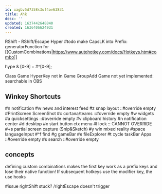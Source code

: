 ```yaml
---
id: xagbv5d7358s3uf4ov63831
title: Ahk
desc: ''
updated: 1637442648840
created: 1636406624931
---
```


RShift - RShift/Escape
Hyper
#todo
make CapsLK into Prefix:
  generatorFunction for [[CustomCombinations|https://www.autohotkey.com/docs/Hotkeys.htm#combo]]

hype & [0-9] :: \#^[0-9];

Class Game
  HyperKey not in Game
  GroupAdd Game not yet implemented:
    searchable in OBS

## Winkey Shortcuts
\#n notification
\#w news and interest feed
\#z snap layout ::#override empty
\#PrintScreen ScreenShot
\#c cortana/teams ::#override empty
\#w widgets
\#a quicksettings ::#override empty
\#v clipboard history
\#n notification center
\#d desktop
\#x start button ctx menu
\#l lock :: CANNOT OVERRIDE
\#+s partial screen capture (Snip&Sketch)
\#y win mixed reality
\#space languageInput
\#^f find
\#g gameBar
\#e fileExplorer
\#t cycle taskBar Apps ::#override empty
\#s search ::#override empty

## concepts

defining custom combinations makes the first key work as a prefix keys and lose their native function! If subsequent hotkeys use the modifier key, the use hooks

#issue rightShift stuck? /rightEscape doesn't trigger